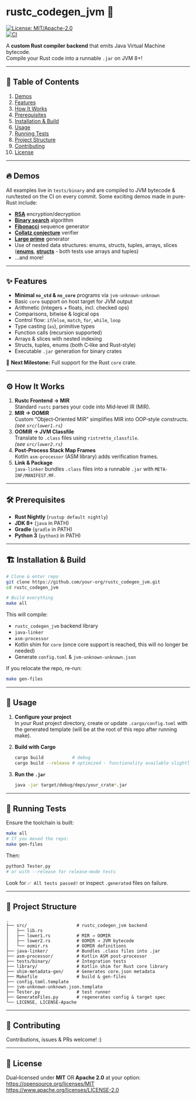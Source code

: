 # rustc_codegen_jvm 🚀

[![License: MIT/Apache-2.0](https://img.shields.io/badge/license-MIT%20%7C%20Apache--2.0-blue.svg)](https://opensource.org/licenses/MIT)  
[![CI](https://github.com/IntegralPilot/rustc_codegen_jvm/actions/workflows/ci.yml/badge.svg)](https://github.com/IntegralPilot/rustc_codegen_jvm/actions)

A **custom Rust compiler backend** that emits Java Virtual Machine bytecode.  
Compile your Rust code into a runnable `.jar` on JVM 8+!

---

## 📖 Table of Contents

1. [Demos](#demos)  
2. [Features](#features)  
3. [How It Works](#how-it-works)  
4. [Prerequisites](#prerequisites)  
5. [Installation & Build](#installation--build)  
6. [Usage](#usage)  
7. [Running Tests](#running-tests)  
8. [Project Structure](#project-structure)  
9. [Contributing](#contributing)  
10. [License](#license)  

---

## 🔥 Demos
All examples live in `tests/binary` and are compiled to JVM bytecode & run/tested on the CI on every commit. Some exciting demos made in pure-Rust include:

- **[RSA](tests/binary/rsa/src/main.rs)** encryption/decryption  
- **[Binary search](tests/binary/binsearch/src/main.rs)** algorithm  
- **[Fibonacci](tests/binary/fibonacci/src/main.rs)** sequence generator  
- **[Collatz conjecture](tests/binary/collatz/src/main.rs)** verifier  
- **[Large prime](tests/binary/primes/src/main.rs)** generator  
- Use of nested data structures: enums, structs, tuples, arrays, slices (**[enums](tests/binary/enums/src/main.rs)**, **[structs](tests/binary/structs/src/main.rs)** - both tests use arrays and tuples)  
- …and more!

---

## ✨ Features

- **Minimal `no_std` & `no_core`** programs via `jvm-unknown-unknown`  
- Basic `core` support on host target for JVM output  
- Arithmetic (integers + floats, incl. checked ops)  
- Comparisons, bitwise & logical ops  
- Control flow: `if`/`else`, `match`, `for`, `while`, `loop`  
- Type casting (`as`), primitive types  
- Function calls (recursion supported)  
- Arrays & slices with nested indexing  
- Structs, tuples, enums (both C‑like and Rust‑style)  
- Executable `.jar` generation for binary crates  

🚧 **Next Milestone:** Full support for the Rust `core` crate.

---

## ⚙️ How It Works

1. **Rustc Frontend → MIR**  
   Standard `rustc` parses your code into Mid‑level IR (MIR).
2. **MIR → OOMIR**  
   Custom “Object‑Oriented MIR” simplifies MIR into OOP‑style constructs.  
   _(see `src/lower1.rs`)_  
3. **OOMIR → JVM Classfile**  
   Translate to `.class` files using `ristretto_classfile`.  
   _(see `src/lower2.rs`)_  
4. **Post‑Process Stack Map Frames**  
   Kotlin `asm-processor` (ASM library) adds verification frames.  
5. **Link & Package**  
   `java-linker` bundles `.class` files into a runnable `.jar` with `META-INF/MANIFEST.MF`.

---

## 🛠 Prerequisites

- **Rust Nightly** (`rustup default nightly`)  
- **JDK 8+** (`java` in PATH)  
- **Gradle** (`gradle` in PATH)  
- **Python 3** (`python3` in PATH)

---

## 🏗 Installation & Build

```bash
# Clone & enter repo
git clone https://github.com/your-org/rustc_codegen_jvm.git
cd rustc_codegen_jvm

# Build everything
make all
```

This will compile:

- `rustc_codegen_jvm` backend library  
- `java-linker`  
- `asm-processor`  
- Kotlin shim for `core` (once core support is reached, this will no longer be needed)  
- Generate `config.toml` & `jvm-unknown-unknown.json`  

If you relocate the repo, re-run:
```bash
make gen-files
```

---

## 🚀 Usage

1. **Configure your project**  
   In *your* Rust project directory, create or update `.cargo/config.toml` with the generated template (will be at the root of this repo after running make).

2. **Build with Cargo**  
   ```bash
   cargo build           # debug
   cargo build --release # optimized - functionality available slightly impaired 
   ```

3. **Run the `.jar`**  
   ```bash
   java -jar target/debug/deps/your_crate*.jar
   ```

---

## 🧪 Running Tests

Ensure the toolchain is built:

```bash
make all
# If you moved the repo:
make gen-files
```

Then:

```bash
python3 Tester.py
# or with --release for release‑mode tests
```

Look for `✅ All tests passed!` or inspect `.generated` files on failure.

---

## 📂 Project Structure

```
.
├── src/                   # rustc_codegen_jvm backend
│   ├── lib.rs
│   ├── lower1.rs          # MIR → OOMIR
│   ├── lower2.rs          # OOMIR → JVM bytecode
│   └── oomir.rs           # OOMIR definitions
├── java-linker/           # Bundles .class files into .jar
├── asm-processor/         # Kotlin ASM post‑processor
├── tests/binary/          # Integration tests
├── library/               # Kotlin shim for Rust core library
├── shim-metadata-gen/     # Generates core.json metadata
├── Makefile               # build & gen-files
├── config.toml.template
├── jvm-unknown-unknown.json.template
├── Tester.py              # test runner
├── GenerateFiles.py       # regenerates config & target spec
└── LICENSE, LICENSE-Apache
```

---

## 🤝 Contributing

Contributions, issues & PRs welcome! :)

---

## 📄 License

Dual‑licensed under **MIT** OR **Apache 2.0** at your option:  
<https://opensource.org/licenses/MIT>  
<https://www.apache.org/licenses/LICENSE-2.0>